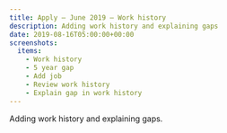 ```yaml
---
title: Apply – June 2019 – Work history
description: Adding work history and explaining gaps
date: 2019-08-16T05:00:00+00:00
screenshots:
  items:
    - Work history
    - 5 year gap
    - Add job
    - Review work history
    - Explain gap in work history
---
```


Adding work history and explaining gaps.
